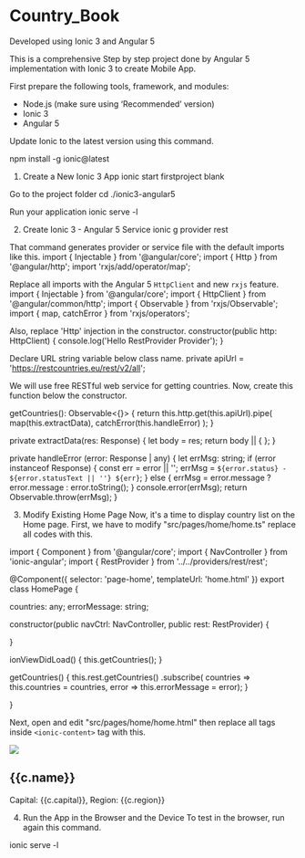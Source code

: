 # Country_Book
Developed using Ionic 3 and Angular 5

This is a comprehensive Step by step project done by Angular 5 implementation with Ionic 3 to create Mobile App.

First prepare the following tools, framework, and modules:

- Node.js (make sure using ‘Recommended’ version)
- Ionic 3
- Angular 5

Update Ionic to the latest version using this command.
   
   npm install -g ionic@latest
   
1. Create a New Ionic 3 App
ionic start firstproject blank

Go to the project folder
cd ./ionic3-angular5

Run your application
ionic serve -l

2. Create Ionic 3 - Angular 5 Service
ionic g provider rest

That command generates provider or service file with the default imports like this.
import { Injectable } from '@angular/core';
import { Http } from '@angular/http';
import 'rxjs/add/operator/map';

Replace all imports with the Angular 5 `HttpClient` and new `rxjs` feature.
import { Injectable } from '@angular/core';
import { HttpClient } from '@angular/common/http';
import { Observable } from 'rxjs/Observable';
import { map, catchError } from 'rxjs/operators';

Also, replace 'Http' injection in the constructor.
constructor(public http: HttpClient) {
  console.log('Hello RestProvider Provider');
}

Declare URL string variable below class name.
private apiUrl = 'https://restcountries.eu/rest/v2/all';



We will use free RESTful web service for getting countries. Now, create this function below the constructor.

getCountries(): Observable<{}> {
  return this.http.get(this.apiUrl).pipe(
    map(this.extractData),
    catchError(this.handleError)
  );
}

private extractData(res: Response) {
  let body = res;
  return body || { };
}

private handleError (error: Response | any) {
  let errMsg: string;
  if (error instanceof Response) {
    const err = error || '';
    errMsg = `${error.status} - ${error.statusText || ''} ${err}`;
  } else {
    errMsg = error.message ? error.message : error.toString();
  }
  console.error(errMsg);
  return Observable.throw(errMsg);
}


3. Modify Existing Home Page
Now, it's a time to display country list on the Home page. First, we have to modify "src/pages/home/home.ts" replace all codes with this.

import { Component } from '@angular/core';
import { NavController } from 'ionic-angular';
import { RestProvider } from '../../providers/rest/rest';

@Component({
  selector: 'page-home',
  templateUrl: 'home.html'
})
export class HomePage {

  countries: any;
  errorMessage: string;

  constructor(public navCtrl: NavController, public rest: RestProvider) {

  }

  ionViewDidLoad() {
    this.getCountries();
  }

  getCountries() {
    this.rest.getCountries()
       .subscribe(
         countries => this.countries = countries,
         error =>  this.errorMessage = <any>error);
  }

}


Next, open and edit "src/pages/home/home.html" then replace all tags inside `<ionic-content>` tag with this.

<ion-content padding>
  <ion-list>
    <ion-item *ngFor="let c of countries">
      <ion-avatar item-left>
        <img src="{{c.flag}}">
      </ion-avatar>
      <h2>{{c.name}}</h2>
      <p>Capital: {{c.capital}}, Region: {{c.region}}</p>
    </ion-item>
  </ion-list>
</ion-content>


4. Run the App in the Browser and the Device
To test in the browser, run again this command.

ionic serve -l



